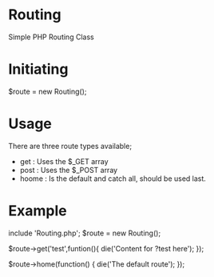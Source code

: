 # Routing
Simple PHP Routing Class

# Initiating
$route = new Routing();

# Usage
There are three route types available;
- get : Uses the $_GET array
- post : Uses the $_POST array
- hoome : Is the default and catch all, should be used last.

# Example
include 'Routing.php';
$route = new Routing();

$route->get('test',funtion(){
	die('Content for ?test here');
});

$route->home(function() {
	die('The default route');
});

